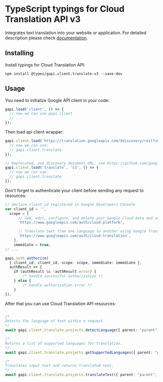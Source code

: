 # TypeScript typings for Cloud Translation API v3

Integrates text translation into your website or application.
For detailed description please check [documentation](https://cloud.google.com/translate/docs/quickstarts).

## Installing

Install typings for Cloud Translation API:

```
npm install @types/gapi.client.translate-v3 --save-dev
```

## Usage

You need to initialize Google API client in your code:

```typescript
gapi.load('client', () => {
  // now we can use gapi.client
  // ...
});
```

Then load api client wrapper:

```typescript
gapi.client.load('https://translation.googleapis.com/$discovery/rest?version=v3', () => {
  // now we can use:
  // gapi.client.translate
});
```

```typescript
// Deprecated, use discovery document URL, see https://github.com/google/google-api-javascript-client/blob/master/docs/reference.md#----gapiclientloadname----version----callback--
gapi.client.load('translate', 'v3', () => {
  // now we can use:
  // gapi.client.translate
});
```

Don't forget to authenticate your client before sending any request to resources:

```typescript
// declare client_id registered in Google Developers Console
var client_id = '',
  scope = [
      // See, edit, configure, and delete your Google Cloud data and see the email address for your Google Account.
      'https://www.googleapis.com/auth/cloud-platform',

      // Translate text from one language to another using Google Translate
      'https://www.googleapis.com/auth/cloud-translation',
    ],
    immediate = true;
// ...

gapi.auth.authorize(
  { client_id: client_id, scope: scope, immediate: immediate },
  authResult => {
    if (authResult && !authResult.error) {
        /* handle successful authorization */
    } else {
        /* handle authorization error */
    }
});
```

After that you can use Cloud Translation API resources: <!-- TODO: make this work for multiple namespaces -->

```typescript

/*
Detects the language of text within a request.
*/
await gapi.client.translate.projects.detectLanguage({ parent: "parent",  });

/*
Returns a list of supported languages for translation.
*/
await gapi.client.translate.projects.getSupportedLanguages({ parent: "parent",  });

/*
Translates input text and returns translated text.
*/
await gapi.client.translate.projects.translateText({ parent: "parent",  });
```
